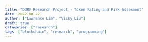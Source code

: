 ```yaml
---
title: "DURF Research Project - Token Rating and Risk Assesment"
date: 2022-08-22
author: ["Lawrence Lim", "Vicky Liu"]
draft: true
categories: ["research"]
tags: ["blockchain", "research", "programming"]
---
```

